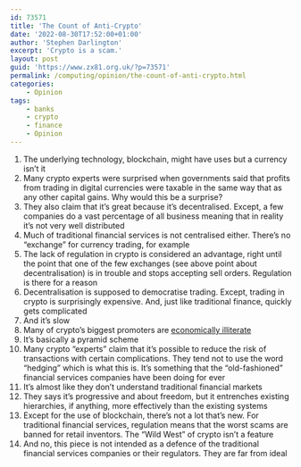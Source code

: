 ```yaml
---
id: 73571
title: 'The Count of Anti-Crypto'
date: '2022-08-30T17:52:00+01:00'
author: 'Stephen Darlington'
excerpt: 'Crypto is a scam.'
layout: post
guid: 'https://www.zx81.org.uk/?p=73571'
permalink: /computing/opinion/the-count-of-anti-crypto.html
categories:
    - Opinion
tags:
    - banks
    - crypto
    - finance
    - Opinion
---
```


1. The underlying technology, blockchain, might have uses but a currency isn’t it
2. Many crypto experts were surprised when governments said that profits from trading in digital currencies were taxable in the same way that as any other capital gains. Why would this be a surprise?
3. They also claim that it’s great because it’s decentralised. Except, a few companies do a vast percentage of all business meaning that in reality it’s not very well distributed
4. Much of traditional financial services is not centralised either. There’s no “exchange” for currency trading, for example
5. The lack of regulation in crypto is considered an advantage, right until the point that one of the few exchanges (see above point about decentralisation) is in trouble and stops accepting sell orders. Regulation is there for a reason
6. Decentralisation is supposed to democratise trading. Except, trading in crypto is surprisingly expensive. And, just like traditional finance, quickly gets complicated
7. And it’s slow
8. Many of crypto’s biggest promoters are [economically illiterate](https://noahpinion.substack.com/p/economic-misconceptions-of-the-crypto)
9. It’s basically a pyramid scheme
10. Many crypto “experts” claim that it’s possible to reduce the risk of transactions with certain complications. They tend not to use the word “hedging” which is what this is. It’s something that the “old-fashioned” financial services companies have been doing for ever
11. It’s almost like they don’t understand traditional financial markets
12. They says it’s progressive and about freedom, but it entrenches existing hierarchies, if anything, more effectively than the existing systems
13. Except for the use of blockchain, there’s not a lot that’s new. For traditional financial services, regulation means that the worst scams are banned for retail inventors. The “Wild West” of crypto isn’t a feature
14. And no, this piece is not intended as a defence of the traditional financial services companies or their regulators. They are far from ideal